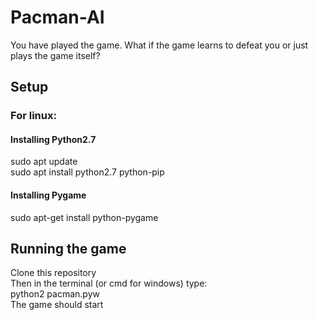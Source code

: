 # Pacman-AI
You have played the game. What if the game learns to defeat you or just plays the game itself?

## Setup
### For linux:
#### Installing Python2.7
sudo apt update
<br />
sudo apt install python2.7 python-pip
#### Installing Pygame
sudo apt-get install python-pygame
## Running the game
Clone this repository 
<br />
Then in the terminal (or cmd for windows) type:
<br />
python2 pacman.pyw
<br />
The game should start
